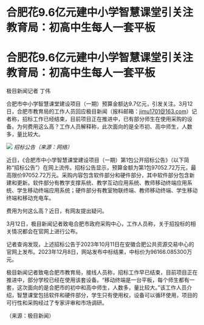 # 合肥花9.6亿元建中小学智慧课堂引关注 教育局：初高中生每人一套平板

# 合肥花9.6亿元建中小学智慧课堂引关注 教育局：初高中生每人一套平板

极目新闻记者 丁伟

合肥市中小学智慧课堂建设项目（一期）预算金额达9.7亿元，引发关注。3月12日，合肥市教育局的工作人员回应极目新闻（报料邮箱：jimu1701@163.com）记者称，招标工作已经结束，目前项目正在推进中，已有部分师生在使用采购的设备。为何费用这么高？工作人员解释称，此次面向的是全市初、高中师生，人数多，量比较大。

![](https://inews.gtimg.com/om_bt/OcNg4fXCibRCb3PqTI7u9Lnq1B0bPkR4bIQrqcrBGAgCUAA/1000)
_招标公告（来源：网络）_

近日，《合肥市中小学智慧课堂建设项目（一期）第1包公开招标公告》（以下简称“招标公告”）在网上流传。招标公告显示，预算金额为第1包97052.72万元，最高限价97052.72万元。采购内容包含软件部分和硬件部分，其中软件部分包含新建和更新。软件部分有教学支撑系统、教学互动应用系统、教师移动终端应用系统、学生移动终端应用系统；硬件部分有教室物联终端、教师移动终端、学生移动终端和移动充电车。

费用为何这么高？近日，有网友提出疑问。

3月12日，极目新闻记者致电合肥市政府采购中心，工作人员称，关于招投标的相关情况都会在官网上进行公布。

记者查询发现，上述招标公告于2023年10月11日在安徽合肥公共资源交易中心的官网上发布。2023年12月8日，网站发布中标结果，中标价为96166.085300万元。

极目新闻记者致电合肥市教育局，接线人员称，招标工作早已结束，目前项目正在推进中，部分学校已经在使用该套设备。“移动终端是一台平板，每个师生都有一套，这次面向的是合肥市的初中和高中师生，人数多，量比较大。”该工作人员介绍，智慧课堂包括软件和硬件部分，学生只有使用权，设备可以循环使用，项目的可行性和采购经过了专家评审和市场调研。

（来源：极目新闻）

